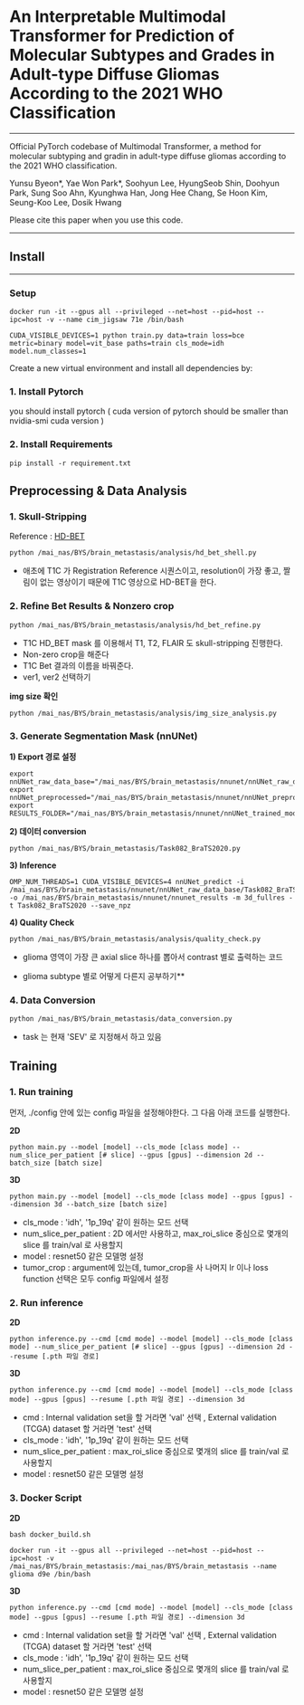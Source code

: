 # An Interpretable Multimodal Transformer for Prediction of Molecular Subtypes and Grades in Adult-type Diffuse Gliomas According to the 2021 WHO Classification
---
Official PyTorch codebase of Multimodal Transformer, a method for molecular subtyping and gradin in adult-type diffuse gliomas according to the 2021 WHO classification.

Yunsu Byeon*, Yae Won Park*, Soohyun Lee, HyungSeob Shin, Doohyun Park, Sung Soo Ahn, Kyunghwa Han, Jong Hee Chang, Se Hoon Kim, Seung-Koo Lee, Dosik Hwang


Please cite this paper when you use this code.

---
## Install
---
### Setup

```
docker run -it --gpus all --privileged --net=host --pid=host --ipc=host -v --name cim_jigsaw 71e /bin/bash
```



```
CUDA_VISIBLE_DEVICES=1 python train.py data=train loss=bce metric=binary model=vit_base paths=train cls_mode=idh model.num_classes=1
```

Create a new virtual environment and install all dependencies by:
### 1. Install Pytorch
you should install pytorch ( cuda version of pytorch should be smaller than nvidia-smi cuda version )
### 2. Install Requirements
```
pip install -r requirement.txt
```

 


 



## Preprocessing & Data Analysis

###  1. Skull-Stripping
Reference : [HD-BET](https://github.com/MIC-DKFZ/HD-BET)

```
python /mai_nas/BYS/brain_metastasis/analysis/hd_bet_shell.py
```
* 애초에 T1C 가 Registration Reference 시퀀스이고, resolution이 가장 좋고, 짤림이 없는 영상이기 때문에 T1C 영상으로 HD-BET을 한다.


### 2. Refine Bet Results & Nonzero crop
```
python /mai_nas/BYS/brain_metastasis/analysis/hd_bet_refine.py

```
* T1C HD_BET mask 를 이용해서 T1, T2, FLAIR 도 skull-stripping 진행한다.
* Non-zero crop을 해준다
* T1C Bet 결과의 이름을 바꿔준다.
* ver1, ver2 선택하기

**img size 확인**
```
python /mai_nas/BYS/brain_metastasis/analysis/img_size_analysis.py

```

### 3. Generate Segmentation Mask (nnUNet)
**1) Export 경로 설정**
```
export nnUNet_raw_data_base="/mai_nas/BYS/brain_metastasis/nnunet/nnUNet_raw_data_base/" 
export nnUNet_preprocessed="/mai_nas/BYS/brain_metastasis/nnunet/nnUNet_preprocessed/" 
export RESULTS_FOLDER="/mai_nas/BYS/brain_metastasis/nnunet/nnUNet_trained_models/"
```

**2) 데이터 conversion**
```
python /mai_nas/BYS/brain_metastasis/Task082_BraTS2020.py
```

**3) Inference**
```
OMP_NUM_THREADS=1 CUDA_VISIBLE_DEVICES=4 nnUNet_predict -i /mai_nas/BYS/brain_metastasis/nnunet/nnUNet_raw_data_base/Task082_BraTS2020/imagesTs -o /mai_nas/BYS/brain_metastasis/nnunet/nnunet_results -m 3d_fullres -t Task082_BraTS2020 --save_npz
```

**4) Quality Check**
```
python /mai_nas/BYS/brain_metastasis/analysis/quality_check.py
```
* glioma 영역이 가장 큰 axial slice 하나를 뽑아서 contrast 별로 출력하는 코드

* glioma subtype 별로 어떻게 다른지 공부하기**



### 4. Data Conversion
```
python /mai_nas/BYS/brain_metastasis/data_conversion.py
```

* task 는 현재 'SEV' 로 지정해서 하고 있음






## Training

### 1. Run training

먼저, ./config 안에 있는 config 파일을 설정해야한다.
그 다음 아래 코드를 실행한다.

**2D**
```
python main.py --model [model] --cls_mode [class mode] --num_slice_per_patient [# slice] --gpus [gpus] --dimension 2d --batch_size [batch size]
```

**3D**
```
python main.py --model [model] --cls_mode [class mode] --gpus [gpus] --dimension 3d --batch_size [batch size]
```

- cls_mode : 'idh', '1p_19q' 같이 원하는 모드 선택
- num_slice_per_patient : 2D 에서만 사용하고, max_roi_slice 중심으로 몇개의 slice 를 train/val 로 사용할지 
- model : resnet50 같은 모델명 설정
- tumor_crop : argument에 있는데, tumor_crop을 사
나머지 lr 이나 loss function 선택은 모두 config 파일에서 설정


### 2. Run inference
**2D**
```
python inference.py --cmd [cmd mode] --model [model] --cls_mode [class mode] --num_slice_per_patient [# slice] --gpus [gpus] --dimension 2d --resume [.pth 파일 경로]
```

**3D**
```
python inference.py --cmd [cmd mode] --model [model] --cls_mode [class mode] --gpus [gpus] --resume [.pth 파일 경로] --dimension 3d 
```

- cmd : Internal validation set을 할 거라면 'val' 선택 ,  External validation (TCGA) dataset 할 거라면 'test' 선택
- cls_mode : 'idh', '1p_19q' 같이 원하는 모드 선택
- num_slice_per_patient : max_roi_slice 중심으로 몇개의 slice 를 train/val 로 사용할지
- model : resnet50 같은 모델명 설정



### 3. Docker Script
**2D**
```
bash docker_build.sh

docker run -it --gpus all --privileged --net=host --pid=host --ipc=host -v /mai_nas/BYS/brain_metastasis:/mai_nas/BYS/brain_metastasis --name glioma d9e /bin/bash
```

**3D**
```
python inference.py --cmd [cmd mode] --model [model] --cls_mode [class mode] --gpus [gpus] --resume [.pth 파일 경로] --dimension 3d 
```

- cmd : Internal validation set을 할 거라면 'val' 선택 ,  External validation (TCGA) dataset 할 거라면 'test' 선택
- cls_mode : 'idh', '1p_19q' 같이 원하는 모드 선택
- num_slice_per_patient : max_roi_slice 중심으로 몇개의 slice 를 train/val 로 사용할지
- model : resnet50 같은 모델명 설정